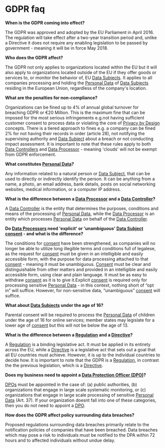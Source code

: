 # GDPR faq

**When is the GDPR coming into effect?**

The GDPR was approved and adopted by the EU Parliament in April 2016. The regulation will take effect after a two-year transition period and, unlike a Directive it does not require any enabling legislation to be passed by government - meaning it will be in force May 2018.

**Who does the GDPR affect?**

The GDPR not only applies to organizations located within the EU but it will also apply to organizations located outside of the EU if they offer goods or services to, or monitor the behavior of, EU [Data Subjects](gdpr-terminology.md#datasubject). It applies to all companies processing and holding the [Personal Data](gdpr-terminology.md#personaldata) of [Data Subjects](gdpr-terminology.md#datasubject) residing in the European Union, regardless of the company's location.

**What are the penalties for non-compliance?**

Organizations can be fined up to 4% of annual global turnover for breaching GDPR or €20 Million. This is the maximum fine that can be imposed for the most serious infringements e.g.not having sufficient customer consent to process data or violating the core of [Privacy by Design](gdpr-terminology.md#privacybydesign) concepts. There is a tiered approach to fines e.g. a company can be fined 2% for not having their records in order (article 28), not notifying the supervising authority and [Data Subject](gdpr-terminology.md#datasubject) about a breach or not conducting impact assessment. It is important to note that these rules apply to both [Data Controllers](gdpr-terminology.md#datacontroller) and [Data Processor](gdpr-terminology.md#dataprocessor) - meaning 'clouds' will not be exempt from GDPR enforcement.

**What constitutes [Personal Data](gdpr-terminology.md#personaldata)?**

Any information related to a natural person or [Data Subject](gdpr-terminology.md#datasubject), that can be used to directly or indirectly identify the person. It can be anything from a name, a photo, an email address, bank details, posts on social networking websites, medical information, or a computer IP address.

**What is the difference between a [Data Processor](gdpr-terminology.md#dataprocessor) and a [Data Controller](gdpr-terminology.md#datacontroller)?**

A [Data Controller](gdpr-terminology.md#datacontroller) is the entity that determines the purposes, conditions and means of the processing of [Personal Data](gdpr-terminology.md#personaldata), while the [Data Processor](gdpr-terminology.md#dataprocessor) is an entity which processes [Personal Data](gdpr-terminology.md#personaldata) on behalf of the [Data Controller](gdpr-terminology.md#datacontroller).

**Do [Data Processors](gdpr-terminology.md#dataprocessor) need 'explicit' or 'unambiguous' [Data Subject](gdpr-terminology.md#datasubject) [consent](gdpr-terminology.md#consent) - and what is the difference?**

The conditions for [consent](gdpr-terminology.md#consent) have been strengthened, as companies will no longer be able to utilize long illegible terms and conditions full of legalese, as the request for [consent](gdpr-terminology.md#consent) must be given in an intelligible and easily accessible form, with the purpose for data processing attached to that [consent](gdpr-terminology.md#consent) - meaning it must be unambiguous. [Consent](gdpr-terminology.md#consent) must be clear and distinguishable from other matters and provided in an intelligible and easily accessible form, using clear and plain language. It must be as easy to withdraw [consent](gdpr-terminology.md#consent) as it is to give it.​  Explicit [consent](gdpr-terminology.md#consent) is required only for processing sensitive [Personal Data](gdpr-terminology.md#personaldata) - in this context, nothing short of “opt in” will suffice. However, for non-sensitive data, “unambiguous” [consent](gdpr-terminology.md#consent) will suffice.

**What about [Data Subjects](gdpr-terminology.md#datasubject) under the age of 16?**

Parental consent will be required to process the [Personal Data](gdpr-terminology.md#personaldata) of children under the age of 16 for online services; member states may legislate for a lower age of [consent](gdpr-terminology.md#consent) but this will not be below the age of 13.

**What is the difference between a [Regulation](gdpr-terminology.md#regulation) and a [Directive](gdpr-terminology.md#directive)?**

A [Regulation](gdpr-terminology.md#regulation) is a binding legislative act. It must be applied in its entirety across the EU, while a [Directive](gdpr-terminology.md#directive) is a legislative act that sets out a goal that all EU countries must achieve. However, it is up to the individual countries to decide how. It is important to note that the GDPR is a [Regulation](gdpr-terminology.md#regulation), in contrast the the previous legislation, which is a [Directive](gdpr-terminology.md#directive).

**Does my business need to appoint a [Data Protection Officer (DPO)](gdpr-terminology.md#dataprotectionofficer)?**

[DPOs](gdpr-terminology.md#dataprotectionofficer) must be appointed in the case of: (a) public authorities, (b) organizations that engage in large scale systematic monitoring, or (c) organizations that engage in large scale processing of sensitive [Personal Data](gdpr-terminology.md#personaldata) (Art. 37).  If your organization doesnt fall into one of these categories, then you do not need to appoint a [DPO](gdpr-terminology.md#dataprotectionofficer).

**How does the GDPR affect policy surrounding data breaches?**

Proposed regulations surrounding data breaches primarily relate to the notification policies of companies that have been breached. Data breaches which may pose a risk to individuals must be notified to the DPA within 72 hours and to affected individuals without undue delay.
